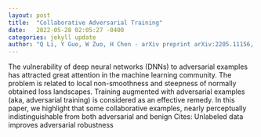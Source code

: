 ```yaml
---
layout: post
title:  "Collaborative Adversarial Training"
date:   2022-05-28 02:05:27 -0400
categories: jekyll update
author: "Q Li, Y Guo, W Zuo, H Chen - arXiv preprint arXiv:2205.11156, 2022"
---
```

The vulnerability of deep neural networks (DNNs) to adversarial examples has attracted great attention in the machine learning community. The problem is related to local non-smoothness and steepness of normally obtained loss landscapes. Training augmented with adversarial examples (aka, adversarial training) is considered as an effective remedy. In this paper, we highlight that some collaborative examples, nearly perceptually indistinguishable from both adversarial and benign  Cites: Unlabeled data improves adversarial robustness